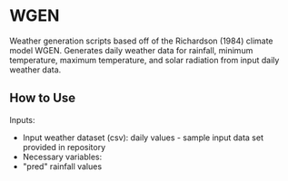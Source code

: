 # WGEN
Weather generation scripts based off of the Richardson (1984) climate model WGEN. Generates daily weather data for rainfall, minimum temperature, maximum temperature, and solar radiation from input daily weather data.
 
## How to Use
Inputs: 
- Input weather dataset (csv): daily values - sample input data set provided in repository 
 - Necessary variables: 
  - "pred" rainfall values 
